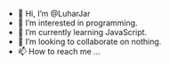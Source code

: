 - 👋 Hi, I’m @LuharJar
- 👀 I’m interested in programming.
- 🌱 I’m currently learning JavaScript.
- 💞️ I’m looking to collaborate on nothing.
- 📫 How to reach me ...

<!---
LuharJar/LuharJar is a ✨ special ✨ repository because its `README.md` (this file) appears on your GitHub profile.
You can click the Preview link to take a look at your changes.
--->
